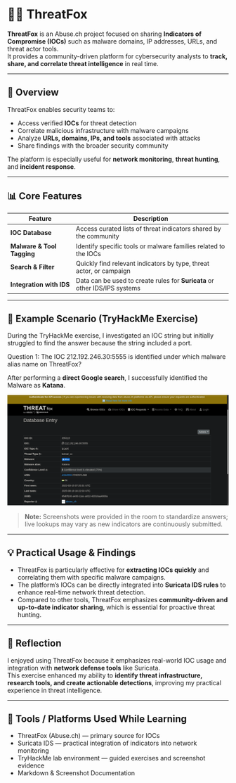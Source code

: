 # 🕵️‍♂️ ThreatFox

**ThreatFox** is an Abuse.ch project focused on sharing **Indicators of Compromise (IOCs)** such as malware domains, IP addresses, URLs, and threat actor tools.  
It provides a community-driven platform for cybersecurity analysts to **track, share, and correlate threat intelligence** in real time.

---

## 🧠 Overview

ThreatFox enables security teams to:

- Access verified **IOCs** for threat detection  
- Correlate malicious infrastructure with malware campaigns  
- Analyze **URLs, domains, IPs, and tools** associated with attacks  
- Share findings with the broader security community  

The platform is especially useful for **network monitoring**, **threat hunting**, and **incident response**.

---

## 📊 Core Features

| Feature | Description |
|--------|-------------|
| **IOC Database** | Access curated lists of threat indicators shared by the community |
| **Malware & Tool Tagging** | Identify specific tools or malware families related to the IOCs |
| **Search & Filter** | Quickly find relevant indicators by type, threat actor, or campaign |
| **Integration with IDS** | Data can be used to create rules for **Suricata** or other IDS/IPS systems |

---

## 🧪 Example Scenario (TryHackMe Exercise)

During the TryHackMe exercise, I investigated an IOC string but initially struggled to find the answer because the string included a port.  

Question 1: The IOC 212.192.246.30:5555 is identified under which malware alias name on ThreatFox?

After performing a **direct Google search**, I successfully identified the Malware as **Katana**.

![ThreatFox - Example Output (Room Screenshot)](screenshots/TFox1.png)

> **Note:** Screenshots were provided in the room to standardize answers; live lookups may vary as new indicators are continuously submitted.

---

## 💡 Practical Usage & Findings

- ThreatFox is particularly effective for **extracting IOCs quickly** and correlating them with specific malware campaigns.  
- The platform’s IOCs can be directly integrated into **Suricata IDS rules** to enhance real-time network threat detection.  
- Compared to other tools, ThreatFox emphasizes **community-driven and up-to-date indicator sharing**, which is essential for proactive threat hunting.

---

## 🧠 Reflection

I enjoyed using ThreatFox because it emphasizes real-world IOC usage and integration with **network defense tools** like Suricata.  
This exercise enhanced my ability to **identify threat infrastructure, research tools, and create actionable detections**, improving my practical experience in threat intelligence.

---

## 🧰 Tools / Platforms Used While Learning
- ThreatFox (Abuse.ch) — primary source for IOCs  
- Suricata IDS — practical integration of indicators into network monitoring  
- TryHackMe lab environment — guided exercises and screenshot evidence  
- Markdown & Screenshot Documentation

